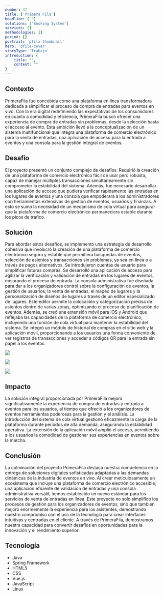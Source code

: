 ```yaml
---
number: 47
title: ['Primera Fila']
headline: ['']
solutions: ['Booking System']
services: []
methodologies: []
period: []
portrait: 'pfila-thumbnail'
hero: 'pfila-cover'
storyType: 'Trabajo'
introduction: {
    title: "",
    content: ""
}
---
```



## Contexto

PrimeraFila fue concebida como una plataforma en línea transformadora dedicada a simplificar el proceso de compra de entradas para eventos en vivo. Con la era digital redefiniendo las expectativas de los consumidores en cuanto a comodidad y eficiencia, PrimeraFila buscó ofrecer una experiencia de compra de entradas sin problemas, desde la selección hasta el acceso al evento. Esta ambición llevó a la conceptualización de un sistema multifuncional que integra una plataforma de comercio electrónico para la venta de entradas, una aplicación de acceso para la entrada a eventos y una consola para la gestión integral de eventos.

## Desafío

El proyecto presentó un conjunto complejo de desafíos. Requirió la creación de una plataforma de comercio electrónico fácil de usar pero robusta, capaz de manejar múltiples transacciones simultáneamente sin comprometer la estabilidad del sistema. Además, fue necesario desarrollar una aplicación de acceso que pudiera verificar rápidamente las entradas en los lugares de eventos y una consola que empoderara a los administradores con herramientas extensivas de gestión de eventos, usuarios y finanzas. A esto se sumó la necesidad de un mecanismo de cola virtual para asegurar que la plataforma de comercio electrónico permaneciera estable durante los picos de tráfico.

## Solución

Para abordar estos desafíos, se implementó una estrategia de desarrollo cohesiva que involucró la creación de una plataforma de comercio electrónico segura y estable que permitiera búsquedas de eventos, selección de asientos y transacciones sin problemas, ya sea en línea o a través de pagos alternativos. Se introdujeron cuentas de usuario para simplificar futuras compras. Se desarrolló una aplicación de acceso para agilizar la verificación y validación de entradas en los lugares de eventos, mejorando el proceso de entrada. La consola administrativa fue diseñada para dar a los organizadores control sobre la configuración de eventos, la gestión de usuarios, la venta de entradas, el mapeo de lugares y la personalización de diseños de lugares a través de un editor especializado de lugares. Este editor permite la colocación y categorización precisa de asientos dentro de varias zonas, optimizando el proceso de planificación de eventos. Además, se creó una extensión móvil para iOS y Android que reflejaba las capacidades de la plataforma de comercio electrónico, incluyendo una función de cola virtual para mantener la estabilidad del sistema. Se integró un módulo de historial de compras en el sitio web y la aplicación móvil, proporcionando a los usuarios una forma conveniente de ver registros de transacciones y acceder a códigos QR para la entrada sin papel a los eventos.

![](/work/work-pfila-1.jpg)

![](/work/work-pfila-2.jpg)

![](/work/work-pfila-3.jpg)

## Impacto

La solución integral proporcionada por PrimeraFila mejoró significativamente la experiencia de compra de entradas y entrada a eventos para los usuarios, al tiempo que ofreció a los organizadores de eventos herramientas poderosas para la gestión y el análisis. La introducción del sistema de cola virtual gestionó eficazmente la carga de la plataforma durante períodos de alta demanda, asegurando la estabilidad operativa. La extensión de la aplicación móvil amplió el acceso, permitiendo a los usuarios la comodidad de gestionar sus experiencias en eventos sobre la marcha.

## Conclusión

La culminación del proyecto PrimeraFila destaca nuestra competencia en la entrega de soluciones digitales sofisticadas adaptadas a las demandas dinámicas de la industria de eventos en vivo. Al crear meticulosamente un ecosistema que incluye una plataforma de comercio electrónico accesible, una aplicación eficiente de validación de entradas y una consola administrativa versátil, hemos establecido un nuevo estándar para los servicios de venta de entradas en línea. Este proyecto no solo simplificó los procesos de gestión para los organizadores de eventos, sino que también mejoró enormemente la experiencia para los asistentes, demostrando nuestro compromiso con el uso de la tecnología para crear interfaces intuitivas y centradas en el cliente. A través de PrimeraFila, demostramos nuestra capacidad para convertir desafíos en oportunidades para la innovación y el rendimiento superior.

## Tecnología

* Java
* Spring Framework
* HTML5
* CSS
* Vue.js
* JavaScript
* Linux